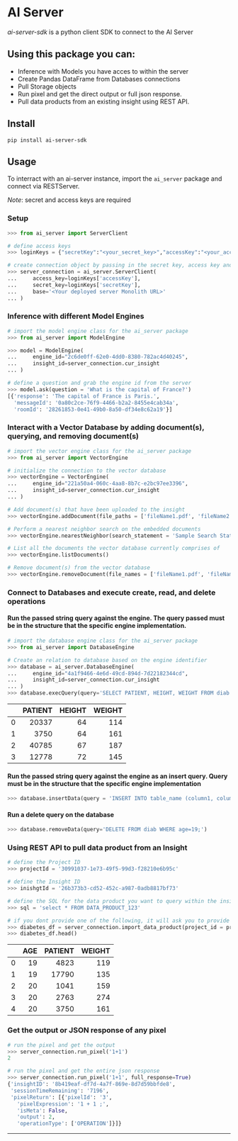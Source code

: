 # **AI Server**

*ai-server-sdk* is a python client SDK to connect to the AI Server

## Using this package you can:

 - Inference with Models you have acces to within the server
 - Create Pandas DataFrame from Databases connections
 - Pull Storage objects
 - Run pixel and get the direct output or full json response.
 - Pull data products from an existing insight using REST API.

## **Install**

    pip install ai-server-sdk

## **Usage**

To interract with an ai-server instance, import the `ai_server` package and connect via RESTServer.

*Note*: secret and access keys are required


### Setup
```python
>>> from ai_server import ServerClient

# define access keys
>>> loginKeys = {"secretKey":"<your_secret_key>","accessKey":"<your_access_key>"}

# create connection object by passing in the secret key, access key and base url for the api
>>> server_connection = ai_server.ServerClient(
...     access_key=loginKeys['accessKey'],
...     secret_key=loginKeys['secretKey'],
...     base='<Your deployed server Monolith URL>'
... )
```

### Inference with different Model Engines
```python
# import the model engine class for the ai_server package
>>> from ai_server import ModelEngine

>>> model = ModelEngine(
...     engine_id="2c6de0ff-62e0-4dd0-8380-782ac4d40245", 
...     insight_id=server_connection.cur_insight
... )

# define a question and grab the engine id from the server
>>> model.ask(question = 'What is the capital of France?')
[{'response': 'The capital of France is Paris.',
  'messageId': '0a80c2ce-76f9-4466-b2a2-8455e4cab34a',
  'roomId': '28261853-0e41-49b0-8a50-df34e8c62a19'}]
```

### Interact with a Vector Database by adding document(s), querying, and removing document(s)
```python
# import the vector engine class for the ai_server package
>>> from ai_server import VectorEngine

# initialize the connection to the vector database
>>> vectorEngine = VectorEngine(
...     engine_id="221a50a4-060c-4aa8-8b7c-e2bc97ee3396", 
...     insight_id=server_connection.cur_insight
... )

# Add document(s) that have been uploaded to the insight
>>> vectorEngine.addDocument(file_paths = ['fileName1.pdf', 'fileName2.pdf', ..., 'fileNameX.pdf'])

# Perform a nearest neighbor search on the embedded documents
>>> vectorEngine.nearestNeighbor(search_statement = 'Sample Search Statement', limit = 5)

# List all the documents the vector database currently comprises of
>>> vectorEngine.listDocuments()

# Remove document(s) from the vector database
>>> vectorEngine.removeDocument(file_names = ['fileName1.pdf', 'fileName2.pdf', ..., 'fileNameX.pdf'])
```

### Connect to Databases and execute create, read, and delete operations

#### Run the passed string query against the engine.  The query passed must be in the structure that the specific engine implementation.
```python
# import the database engine class for the ai_server package
>>> from ai_server import DatabaseEngine

# Create an relation to database based on the engine identifier
>>> database = ai_server.DatabaseEngine(
...     engine_id="4a1f9466-4e6d-49cd-894d-7d22182344cd", 
...     insight_id=server_connection.cur_insight
... )
>>> database.execQuery(query='SELECT PATIENT, HEIGHT, WEIGHT FROM diab LIMIT 4')
```
|    |   PATIENT |   HEIGHT |   WEIGHT |
|---:|----------:|---------:|---------:|
|  0 |     20337 |       64 |      114 |
|  1 |      3750 |       64 |      161 |
|  2 |     40785 |       67 |      187 |
|  3 |     12778 |       72 |      145 |

#### Run the passed string query against the engine as an insert query. Query must be in the structure that the specific engine implementation
```python
>>> database.insertData(query = 'INSERT INTO table_name (column1, column2, column3, ...) VALUES (value1, value2, value3, ...)')
```

#### Run a delete query on the database
```python
>>> database.removeData(query='DELETE FROM diab WHERE age=19;')
```

### Using REST API to pull data product from an Insight
```python
# define the Project ID
>>> projectId = '30991037-1e73-49f5-99d3-f28210e6b95c'

# define the Insight ID
>>> inishgtId = '26b373b3-cd52-452c-a987-0adb8817bf73'

# define the SQL for the data product you want to query within the insight
>>> sql = 'select * FROM DATA_PRODUCT_123'

# if you dont provide one of the following, it will ask you to provide it via prompt
>>> diabetes_df = server_connection.import_data_product(project_id = projectId, insight_id = inishgtId, sql = sql)
>>> diabetes_df.head()
```
|    |   AGE |   PATIENT |   WEIGHT |
|---:|------:|----------:|---------:|
|  0 |    19 |      4823 |      119 |
|  1 |    19 |     17790 |      135 |
|  2 |    20 |      1041 |      159 |
|  3 |    20 |      2763 |      274 |
|  4 |    20 |      3750 |      161 |


### Get the output or JSON response of any pixel
```python
# run the pixel and get the output
>>> server_connection.run_pixel('1+1')
2

# run the pixel and get the entire json response
>>> server_connection.run_pixel('1+1', full_response=True)
{'insightID': '8b419eaf-df7d-4a7f-869e-8d7d59bbfde8',
 'sessionTimeRemaining': '7196',
 'pixelReturn': [{'pixelId': '3',
   'pixelExpression': '1 + 1 ;',
   'isMeta': False,
   'output': 2,
   'operationType': ['OPERATION']}]}
```

---